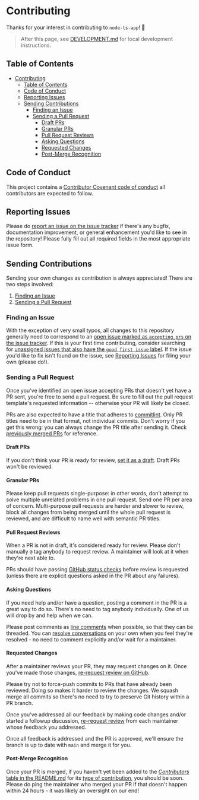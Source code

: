 # Contributing

Thanks for your interest in contributing to `node-ts-app`! 💖

> After this page, see [DEVELOPMENT.md][1] for local development instructions.

## Table of Contents

- [Contributing](#contributing)
  - [Table of Contents](#table-of-contents)
  - [Code of Conduct](#code-of-conduct)
  - [Reporting Issues](#reporting-issues)
  - [Sending Contributions](#sending-contributions)
    - [Finding an Issue](#finding-an-issue)
    - [Sending a Pull Request](#sending-a-pull-request)
      - [Draft PRs](#draft-prs)
      - [Granular PRs](#granular-prs)
      - [Pull Request Reviews](#pull-request-reviews)
      - [Asking Questions](#asking-questions)
      - [Requested Changes](#requested-changes)
      - [Post-Merge Recognition](#post-merge-recognition)

## Code of Conduct

This project contains a [Contributor Covenant code of conduct][2] all
contributors are expected to follow.

## Reporting Issues

Please do [report an issue on the issue tracker][3] if there's any bugfix,
documentation improvement, or general enhancement you'd like to see in the
repository! Please fully fill out all required fields in the most appropriate
issue form.

## Sending Contributions

Sending your own changes as contribution is always appreciated! There are two
steps involved:

1. [Finding an Issue](#finding-an-issue)
2. [Sending a Pull Request](#sending-a-pull-request)

### Finding an Issue

With the exception of very small typos, all changes to this repository generally
need to correspond to an [open issue marked as `accepting prs` on the issue
tracker][4]. If this is your first time contributing, consider searching for
[unassigned issues that also have the `good first issue` label][5]. If the issue
you'd like to fix isn't found on the issue, see [Reporting Issues][6] for filing
your own (please do!).

### Sending a Pull Request

Once you've identified an open issue accepting PRs that doesn't yet have a PR
sent, you're free to send a pull request. Be sure to fill out the pull request
template's requested information -- otherwise your PR will likely be closed.

PRs are also expected to have a title that adheres to [commitlint][7]. Only PR
titles need to be in that format, not individual commits. Don't worry if you get
this wrong: you can always change the PR title after sending it. Check
[previously merged PRs][8] for reference.

#### Draft PRs

If you don't think your PR is ready for review, [set it as a draft][9]. Draft
PRs won't be reviewed.

#### Granular PRs

Please keep pull requests single-purpose: in other words, don't attempt to solve
multiple unrelated problems in one pull request. Send one PR per area of
concern. Multi-purpose pull requests are harder and slower to review, block all
changes from being merged until the whole pull request is reviewed, and are
difficult to name well with semantic PR titles.

#### Pull Request Reviews

When a PR is not in draft, it's considered ready for review. Please don't
manually `@` tag anybody to request review. A maintainer will look at it when
they're next able to.

PRs should have passing [GitHub status checks][13] before review is requested
(unless there are explicit questions asked in the PR about any failures).

#### Asking Questions

If you need help and/or have a question, posting a comment in the PR is a great
way to do so. There's no need to tag anybody individually. One of us will drop
by and help when we can.

Please post comments as [line comments][14] when possible, so that they can be
threaded. You can [resolve conversations][15] on your own when you feel they're
resolved - no need to comment explicitly and/or wait for a maintainer.

#### Requested Changes

After a maintainer reviews your PR, they may request changes on it. Once you've
made those changes, [re-request review on GitHub][10].

Please try not to force-push commits to PRs that have already been reviewed.
Doing so makes it harder to review the changes. We squash merge all commits so
there's no need to try to preserve Git history within a PR branch.

Once you've addressed all our feedback by making code changes and/or started a
followup discussion, [re-request review][10] from each maintainer whose feedback
you addressed.

Once all feedback is addressed and the PR is approved, we'll ensure the branch
is up to date with `main` and merge it for you.

#### Post-Merge Recognition

Once your PR is merged, if you haven't yet been added to the
[_Contributors_ table in the README.md](../README.md#contributors) for its [type
of contribution][12], you should be soon. Please do ping the maintainer who
merged your PR if that doesn't happen within 24 hours - it was likely an
oversight on our end!

[1]: ./DEVELOPMENT.md
[2]: ./CODE_OF_CONDUCT.md
[3]: https://github.com/timelessco/node-ts-app/issues/new/choose
[4]:
	https://github.com/timelessco/node-ts-app/issues?q=is%3Aopen+is%3Aissue+label%3A%22accepting+prs%22
[5]:
	https://github.com/timelessco/node-ts-app/issues?q=is%3Aopen+is%3Aissue+label%3A%22accepting+prs%22+label%3A%22good+first+issue%22+no%3Aassignee
[6]: #reporting-issues
[7]: https://github.com/conventional-changelog/commitlint
[8]:
	https://github.com/timelessco/node-ts-app/pulls?q=is%3Apr+is%3Amerged+-label%3Adependencies+
[9]:
	https://docs.github.com/en/pull-requests/collaborating-with-pull-requests/proposing-changes-to-your-work-with-pull-requests/changing-the-stage-of-a-pull-request#converting-a-pull-request-to-a-draft
[10]:
	https://docs.github.com/en/pull-requests/collaborating-with-pull-requests/reviewing-changes-in-pull-requests/about-pull-request-reviews#re-requesting-a-review
[12]: https://allcontributors.org/docs/en/emoji-key "Allcontributors emoji key"
[13]:
	https://docs.github.com/en/pull-requests/collaborating-with-pull-requests/collaborating-on-repositories-with-code-quality-features/about-status-checks
[14]:
	https://docs.github.com/en/pull-requests/collaborating-with-pull-requests/reviewing-changes-in-pull-requests/commenting-on-a-pull-request#adding-line-comments-to-a-pull-request
[15]:
	https://docs.github.com/en/pull-requests/collaborating-with-pull-requests/reviewing-changes-in-pull-requests/commenting-on-a-pull-request#resolving-conversations
